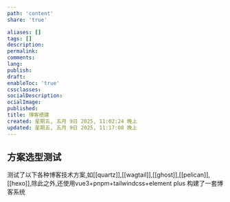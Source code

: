 ```yaml
---
path: 'content'
share: 'true'

aliases: []
tags: []
description:
permalink:
comments:
lang:
publish:
draft:
enableToc: 'true'
cssclasses:
socialDescription:
ocialImage:
published:
title: 博客搭建
created: 星期五, 五月 9日 2025, 11:02:24 晚上
updated: 星期五, 五月 9日 2025, 11:17:08 晚上
---
```


## 方案选型测试

测试了以下各种博客技术方案,如[[quartz]],[[wagtail]],[[ghost]],[[pelican]],[[hexo]],除此之外,还使用vue3+pnpm+tailwindcss+element plus 构建了一套博客系统
